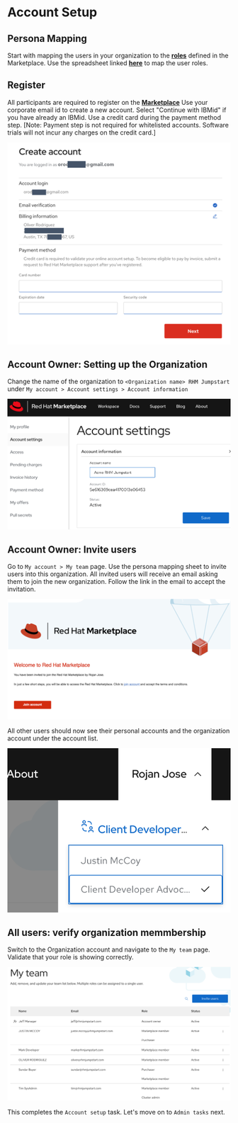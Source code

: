 # Account Setup

## Persona Mapping

Start with mapping the users in your organization to the **[roles](https://marketplace.redhat.com/en-us/documentation/user-management)** defined in the Marketplace. Use the spreadsheet linked **[here](https://ibm.box.com/s/cnlyomts9tcotp0ukavbfhu9wpzt1602)** to map the user roles.

## Register

All participants are required to register on the **[Marketplace](https://marketplace.redhat.com/en-us/registration/om)**
Use your corporate email id to create a new account. Select "Continue with IBMid" if you have already an IBMid.  Use a credit card during the payment method step.
[Note: Payment step is not required for whitelisted accounts. Software trials will not incur any charges on the credit card.]

![Payment setup](images/rhm-payment-info.png)

## Account Owner: Setting up the Organization

Change the name of the organization to `<Organization name> RHM Jumpstart` under `My account > Account settings > Account information`

![Account name](images/rhm-account-name.png)

## Account Owner: Invite users

Go to `My account > My team` page. Use the persona mapping sheet to invite users into this organization.
All invited users will receive an email asking them to join the new organization. Follow the link in the email to accept the invitation.

![Email invite](images/rhm-account-invite.png)

All other users should now see their personal accounts and the organization account under the account list.

![Account list](images/rhm-account-list.png)

## All users: verify organization memmbership

Switch to the Organization account and navigate to the `My team` page. Validate that your role is showing correctly.

![Account list](images/rhm-account-team-view.png)

This completes the `Account setup` task. Let's move on to `Admin tasks` next.
